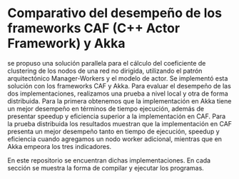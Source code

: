 # Comparativo del desempeño de los frameworks CAF (C++ Actor Framework) y Akka

se propuso una solución parallela para el cálculo del coeficiente de clustering de los nodos de una red no dirigida, utilizando el patrón arquitectónico Manager-Workers  y el modelo de actor. Se implementó esta solución con los frameworks CAF y Akka. Para evaluar el desempeño de las dos implementaciones, realizamos una prueba a nivel local y otra de forma distribuida. Para la primera obtenemos que la implementación en Akka tiene un mejor desempeño en términos de tiempo ejecución, además de presentar speedup y eficiencia superior a la implementación en CAF. Para la prueba distribuida los resultados muestran que la implementación en CAF presenta un mejor desempeño tanto en tiempo de ejecución, speedup y eficiencia cuando agregamos un nodo worker adicional, mientras que en Akka empeora los tres indicadores. 

En este repositorio se encuentran dichas implementaciones. En cada sección se muestra la forma de compilar y ejecutar los programas.